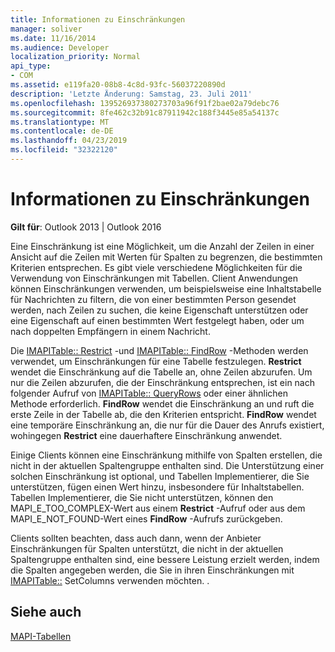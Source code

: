 ```yaml
---
title: Informationen zu Einschränkungen
manager: soliver
ms.date: 11/16/2014
ms.audience: Developer
localization_priority: Normal
api_type:
- COM
ms.assetid: e119fa20-08b8-4c8d-93fc-56037220890d
description: 'Letzte Änderung: Samstag, 23. Juli 2011'
ms.openlocfilehash: 139526937380273703a96f91f2bae02a79debc76
ms.sourcegitcommit: 8fe462c32b91c87911942c188f3445e85a54137c
ms.translationtype: MT
ms.contentlocale: de-DE
ms.lasthandoff: 04/23/2019
ms.locfileid: "32322120"
---
```

# <a name="about-restrictions"></a>Informationen zu Einschränkungen

  
  
**Gilt für**: Outlook 2013 | Outlook 2016 
  
Eine Einschränkung ist eine Möglichkeit, um die Anzahl der Zeilen in einer Ansicht auf die Zeilen mit Werten für Spalten zu begrenzen, die bestimmten Kriterien entsprechen. Es gibt viele verschiedene Möglichkeiten für die Verwendung von Einschränkungen mit Tabellen. Client Anwendungen können Einschränkungen verwenden, um beispielsweise eine Inhaltstabelle für Nachrichten zu filtern, die von einer bestimmten Person gesendet werden, nach Zeilen zu suchen, die keine Eigenschaft unterstützen oder eine Eigenschaft auf einen bestimmten Wert festgelegt haben, oder um nach doppelten Empfängern in einem Nachricht. 
  
Die [IMAPITable:: Restrict](imapitable-restrict.md) -und [IMAPITable:: FindRow](imapitable-findrow.md) -Methoden werden verwendet, um Einschränkungen für eine Tabelle festzulegen. **Restrict** wendet die Einschränkung auf die Tabelle an, ohne Zeilen abzurufen. Um nur die Zeilen abzurufen, die der Einschränkung entsprechen, ist ein nach folgender Aufruf von [IMAPITable:: QueryRows](imapitable-queryrows.md) oder einer ähnlichen Methode erforderlich. **FindRow** wendet die Einschränkung an und ruft die erste Zeile in der Tabelle ab, die den Kriterien entspricht. **FindRow** wendet eine temporäre Einschränkung an, die nur für die Dauer des Anrufs existiert, wohingegen **Restrict** eine dauerhaftere Einschränkung anwendet. 
  
Einige Clients können eine Einschränkung mithilfe von Spalten erstellen, die nicht in der aktuellen Spaltengruppe enthalten sind. Die Unterstützung einer solchen Einschränkung ist optional, und Tabellen Implementierer, die Sie unterstützen, fügen einen Wert hinzu, insbesondere für Inhaltstabellen. Tabellen Implementierer, die Sie nicht unterstützen, können den MAPI_E_TOO_COMPLEX-Wert aus einem **Restrict** -Aufruf oder aus dem MAPI_E_NOT_FOUND-Wert eines **FindRow** -Aufrufs zurückgeben. 
  
Clients sollten beachten, dass auch dann, wenn der Anbieter Einschränkungen für Spalten unterstützt, die nicht in der aktuellen Spaltengruppe enthalten sind, eine bessere Leistung erzielt werden, indem die Spalten angegeben werden, die Sie in ihren Einschränkungen mit [IMAPITable::](imapitable-setcolumns.md) SetColumns verwenden möchten. .
  
## <a name="see-also"></a>Siehe auch



[MAPI-Tabellen](mapi-tables.md)

